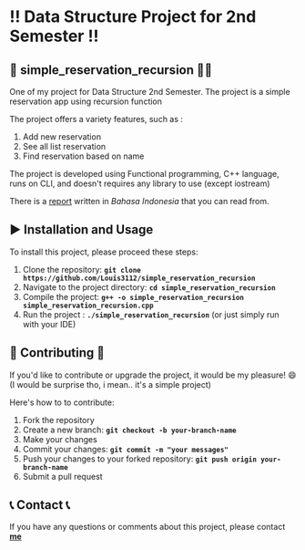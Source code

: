 # :bangbang: **Data Structure Project for 2nd Semester**  :bangbang:

## :person_in_tuxedo: **simple_reservation_recursion** :woman_in_tuxedo: 
One of my project for Data Structure 2nd Semester. The project is a simple reservation app using recursion function

The project offers a variety features, such as :
1. Add new reservation
2. See all list reservation
3. Find reservation based on name
   
The project is developed using Functional programming, C++ language, runs on CLI, and doesn't requires any library to use (except iostream)

There is a [report](https://github.com/user-attachments/files/18406960/085_Cornelius.Louis.Nathan_Tugas.Rekursif.docx) written in *Bahasa Indonesia* that you can read from.

## :arrow_forward: **Installation and Usage** 
To install this project, please proceed these steps:

1. Clone the repository: **`git clone https://github.com/Louis3112/simple_reservation_recursion`**
2. Navigate to the project directory: **`cd simple_reservation_recursion`**
3. Compile the project: **`g++ -o simple_reservation_recursion simple_reservation_recursion.cpp`**
4. Run the project : **`./simple_reservation_recursion`** (or just simply run with your IDE)

## 	:bust_in_silhouette: **Contributing** :bust_in_silhouette:
If you'd like to contribute or upgrade the project, it would be my pleasure! :smile: 
(I would be surprise tho, i mean.. it's a simple project)

Here's how to to contribute:
1. Fork the repository
2. Create a new branch: **`git checkout -b your-branch-name`**
3. Make your changes
4. Commit your changes: **`git commit -m "your messages"`** 
5. Push your changes to your forked repository: **`git push origin your-branch-name`**
6. Submit a pull request

## :telephone_receiver: **Contact** :telephone_receiver:

If you have any questions or comments about this project, please contact **[me](corneliuslouis3112@gmail.com)**
